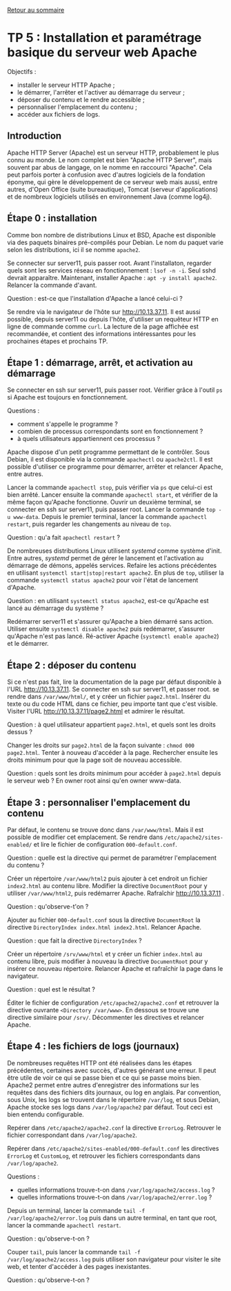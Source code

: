 [Retour au sommaire](../../README.md)

# TP 5 : Installation et paramétrage basique du serveur web Apache

Objectifs :

- installer le serveur HTTP Apache ;
- le démarrer, l'arrêter et l'activer au démarrage du serveur ;
- déposer du contenu et le rendre accessible ;
- personnaliser l'emplacement du contenu ;
- accéder aux fichiers de logs.

## Introduction

Apache HTTP Server (Apache) est un serveur HTTP, probablement le plus connu au
monde. Le nom complet est bien "Apache HTTP Server", mais souvent par abus de
langage, on le nomme en raccourci "Apache". Cela peut parfois porter à
confusion avec d'autres logiciels de la fondation éponyme, qui gère le
développement de ce serveur web mais aussi, entre autres, d'Open Office (suite
bureautique), Tomcat (serveur d'applications) et de nombreux logiciels utilisés
en environnement Java (comme log4j).

## Étape 0 : installation

Comme bon nombre de distributions Linux et BSD, Apache est disponible via des
paquets binaires pré-compilés pour Debian. Le nom du paquet varie selon les
distributions, ici il se nomme `apache2`.

Se connecter sur server11, puis passer root.
Avant l'installaton, regarder quels sont les services réseau en fonctionnement
: `lsof -n -i`. Seul sshd devrait apparaître. Maintenant, installer Apache :
`apt -y install apache2`. Relancer la commande d'avant.

Question : est-ce que l'installation d'Apache a lancé celui-ci ?

Se rendre via le navigateur de l'hôte sur http://10.13.37.11. Il est aussi
possible, depuis server11 ou depuis l'hôte, d'utiliser un requêteur HTTP en
ligne de commande comme `curl`. La lecture de la page affichée est recommandée,
et contient des informations intéressantes pour les prochaines étapes et
prochains TP.

## Étape 1 : démarrage, arrêt, et activation au démarrage

Se connecter en ssh sur server11, puis passer root.
Vérifier grâce à l'outil `ps` si Apache est toujours en fonctionnement.

Questions : 
- comment s'appelle le programme ?
- combien de processus correspondants sont en fonctionnement ?
- à quels utilisateurs appartiennent ces processus ?

Apache dispose d'un petit programme permettant de le contrôler. Sous Debian, il
est disponible via la commande `apachectl` ou `apache2ctl`. Il est possible
d'utiliser ce programme pour démarrer, arrêter et relancer Apache, entre
autres. 

Lancer la commande `apachectl stop`, puis vérifier via `ps` que celui-ci est
bien arrêté. Lancer ensuite la commande `apachectl start`, et vérifier de la
même façon qu'Apache fonctionne. Ouvrir un deuxième terminal, se connecter en
ssh sur server11, puis passer root. Lancer la commande `top -u www-data`.
Depuis le premier terminal, lancer la commande `apachectl restart`, puis
regarder les changements au niveau de `top`.

Question : qu'a fait `apachectl restart` ?

De nombreuses distributions Linux utilisent *systemd* comme système d'init.
Entre autres, *systemd* permet de gérer le lancement et l'activation au
démarrage de démons, appelés services. Refaire les actions précédentes en
utilisant `systemctl start|stop|restart apache2`. En plus de `top`, utiliser la
commande `systemctl status apache2` pour voir l'état de lancement d'Apache.

Question : en utilisant `systemctl status apache2`, est-ce qu'Apache est lancé
au démarrage du système ?

Redémarrer server11 et s'assurer qu'Apache a bien démarré sans action.
Utiliser ensuite `systemctl disable apache2` puis redémarrer, s'assurer
qu'Apache n'est pas lancé. Ré-activer Apache (`systemctl enable apache2`) et le
démarrer.

## Étape 2 : déposer du contenu

Si ce n'est pas fait, lire la documentation de la page par défaut disponible à
l'URL http://10.13.37.11. Se connecter en ssh sur server11, et passer root.
se rendre dans `/var/www/html/`, et y créer un fichier `page2.html`. Insérer du
texte ou du code HTML dans ce fichier, peu importe tant que c'est visible.
Visiter l'URL http://10.13.37.11/page2.html et admirer le résultat.

Question : à quel utilisateur appartient `page2.html`, et quels sont les droits
dessus ?

Changer les droits sur `page2.html` de la façon suivante : `chmod 000
page2.html`. Tenter à nouveau d'accéder à la page. Rechercher ensuite les
droits minimum pour que la page soit de nouveau accessible.

Question : quels sont les droits minimum pour accéder à `page2.html` depuis le
serveur web ? En owner root ainsi qu'en owner www-data.

## Étape 3 : personnaliser l'emplacement du contenu

Par défaut, le contenu se trouve donc dans `/var/www/html`. Mais il est
possible de modifier cet emplacement. Se rendre dans
`/etc/apache2/sites-enabled/` et lire le fichier de configuration
`000-default.conf`.

Question : quelle est la directive qui permet de paramétrer l'emplacement du
contenu ?

Créer un répertoire `/var/www/html2` puis ajouter à cet endroit un fichier
`index2.html` au contenu libre. Modifier la directive `DocumentRoot` pour y
utiliser `/var/www/html2`, puis redémarrer Apache. Rafraîchir
http://10.13.37.11 .

Question : qu'observe-t'on ?

Ajouter au fichier `000-default.conf` sous la directive `DocumentRoot` la
directive `DirectoryIndex index.html index2.html`. Relancer Apache.

Question : que fait la directive `DirectoryIndex` ?

Créer un répertoire `/srv/www/html` et y créer un fichier `index.html` au
contenu libre, puis modifier à nouveau la directive `DocumentRoot` pour y
insérer ce nouveau répertoire. Relancer Apache et rafraîchir la page dans le
navigateur.

Question : quel est le résultat ?

Éditer le fichier de configuration `/etc/apache2/apache2.conf` et retrouver la
directive ouvrante `<Directory /var/www>`. En dessous se trouve une directive
similaire pour `/srv/`. Décommenter les directives et relancer Apache.

## Étape 4 : les fichiers de logs (journaux)

De nombreuses requêtes HTTP ont été réalisées dans les étapes précédentes,
certaines avec succès, d'autres générant une erreur. Il peut être utile de voir
ce qui se passe bien et ce qui se passe moins bien. Apache2 permet entre autres
d'enregistrer des informations sur les requêtes dans des fichiers dits
journaux, ou log en anglais. Par convention, sous Unix, les logs se trouvent
dans le répertoire `/var/log`, et sous Debian, Apache stocke ses logs dans
`/var/log/apache2` par défaut. Tout ceci est bien entendu configurable.

Repérer dans `/etc/apache2/apache2.conf` la directive `ErrorLog`. Retrouver le
fichier correspondant dans `/var/log/apache2`.

Repérer dans `/etc/apache2/sites-enabled/000-default.conf` les directives
`ErrorLog` et `CustomLog`, et retrouver les fichiers correspondants dans
`/var/log/apache2`. 

Questions :
- quelles informations trouve-t-on dans `/var/log/apache2/access.log` ?
- quelles informations trouve-t-on dans `/var/log/apache2/error.log` ?

Depuis un terminal, lancer la commande `tail -f /var/log/apache2/error.log` puis dans
un autre terminal, en tant que root, lancer la commande `apachectl restart`.

Question : qu'observe-t-on ? 

Couper `tail`, puis lancer la commande `tail -f /var/log/apache2/access.log` puis
utiliser son navigateur pour visiter le site web, et tenter d'accéder à des
pages inexistantes.

Question : qu'observe-t-on ?
